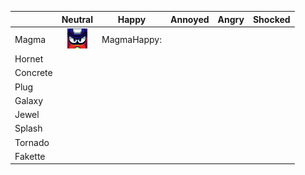 |          |Neutral| Happy |Annoyed| Angry |Shocked|
|----------|:-----:|:-----:|:-----:|:-----:|:-----:|
| Magma    |![Magma Neutral](assets/images/mugshots/magmaoriginal.png)|MagmaHappy:|||
| Hornet   ||||||
| Concrete ||||||
| Plug     ||||||
| Galaxy   ||||||
| Jewel    ||||||
| Splash   ||||||
| Tornado  ||||||
| Fakette  ||||||



<script src="assets/js/replacediv.js"></script>

<script>
var directory = "./assets/images/mugshots/";

//Instances of where a character has an image attached to their name. Along with bolding the name.

//Cyborg Resistance Members

var names = {concrete:"Concrete",
	magma:"Magma",
	hornet:"Hornet",
	galaxy:"Galaxy",
	plug:"Plug",
	tornado:"Tornado",
	fake:"Fake",
	jewel:"Jewel",
	splash:"Splash",
	narrator:"Narrator"
};

var emotes = {original:"",
	happy:"Happy",
	annoyed:"Annoyed",
	angry:"Angry",
	shocked:"Shocked",
	pissed:"Pissed",
	glare:"Glare",
	aloof:"Aloof",
	giddy:"Giddy",
	scared:"Scared",
	nani:"Nani",
	snicker:"Snicker",
};

//TODO: make it work with brackets and spaces between the name and emote
//Look at all name/emote combinations
for (var nameKey in names)
{
	for (var emoteKey in emotes)
	{
		var str = names[nameKey] + emotes[emoteKey];

		var find = new RegExp(str, "gi");
		var imagePath = directory + nameKey + emoteKey + ".png"; 

		replace = "<img id=double src=" + imagePath + ">";

		//TODO: check and see if replace path exists, if not, bold name and continue, else...
		document.body.innerHTML = document.body.innerHTML.replace(find, replace);
	}
}</script>